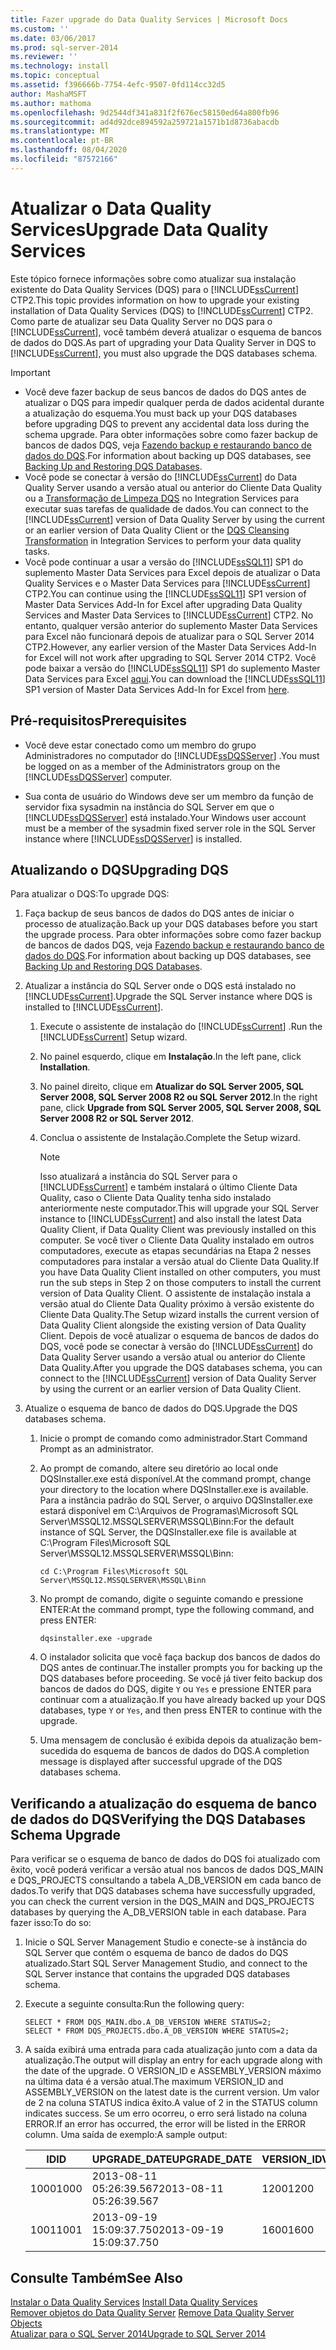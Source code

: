 ```yaml
---
title: Fazer upgrade do Data Quality Services | Microsoft Docs
ms.custom: ''
ms.date: 03/06/2017
ms.prod: sql-server-2014
ms.reviewer: ''
ms.technology: install
ms.topic: conceptual
ms.assetid: f396666b-7754-4efc-9507-0fd114cc32d5
author: MashaMSFT
ms.author: mathoma
ms.openlocfilehash: 9d2544df341a831f2f676ec58150ed64a800fb96
ms.sourcegitcommit: ad4d92dce894592a259721a1571b1d8736abacdb
ms.translationtype: MT
ms.contentlocale: pt-BR
ms.lasthandoff: 08/04/2020
ms.locfileid: "87572166"
---
```

# <a name="upgrade-data-quality-services"></a><span data-ttu-id="9f65a-102">Atualizar o Data Quality Services</span><span class="sxs-lookup"><span data-stu-id="9f65a-102">Upgrade Data Quality Services</span></span>
  <span data-ttu-id="9f65a-103">Este tópico fornece informações sobre como atualizar sua instalação existente do Data Quality Services (DQS) para o [!INCLUDE[ssCurrent](../../includes/sscurrent-md.md)] CTP2.</span><span class="sxs-lookup"><span data-stu-id="9f65a-103">This topic provides information on how to upgrade your existing installation of Data Quality Services (DQS) to [!INCLUDE[ssCurrent](../../includes/sscurrent-md.md)] CTP2.</span></span> <span data-ttu-id="9f65a-104">Como parte de atualizar seu Data Quality Server no DQS para o [!INCLUDE[ssCurrent](../../includes/sscurrent-md.md)], você também deverá atualizar o esquema de bancos de dados do DQS.</span><span class="sxs-lookup"><span data-stu-id="9f65a-104">As part of upgrading your Data Quality Server in DQS to [!INCLUDE[ssCurrent](../../includes/sscurrent-md.md)], you must also upgrade the DQS databases schema.</span></span>  
  
> [!IMPORTANT]
>  -   <span data-ttu-id="9f65a-105">Você deve fazer backup de seus bancos de dados do DQS antes de atualizar o DQS para impedir qualquer perda de dados acidental durante a atualização do esquema.</span><span class="sxs-lookup"><span data-stu-id="9f65a-105">You must back up your DQS databases before upgrading DQS to prevent any accidental data loss during the schema upgrade.</span></span> <span data-ttu-id="9f65a-106">Para obter informações sobre como fazer backup de bancos de dados DQS, veja [Fazendo backup e restaurando banco de dados do DQS](../../data-quality-services/backing-up-and-restoring-dqs-databases.md).</span><span class="sxs-lookup"><span data-stu-id="9f65a-106">For information about backing up DQS databases, see [Backing Up and Restoring DQS Databases](../../data-quality-services/backing-up-and-restoring-dqs-databases.md).</span></span>  
> -   <span data-ttu-id="9f65a-107">Você pode se conectar à versão do [!INCLUDE[ssCurrent](../../includes/sscurrent-md.md)] do Data Quality Server usando a versão atual ou anterior do Cliente Data Quality ou a [Transformação de Limpeza DQS](../../integration-services/data-flow/transformations/dqs-cleansing-transformation.md) no Integration Services para executar suas tarefas de qualidade de dados.</span><span class="sxs-lookup"><span data-stu-id="9f65a-107">You can connect to the [!INCLUDE[ssCurrent](../../includes/sscurrent-md.md)] version of Data Quality Server by using the current or an earlier version of Data Quality Client or the [DQS Cleansing Transformation](../../integration-services/data-flow/transformations/dqs-cleansing-transformation.md) in Integration Services to perform your data quality tasks.</span></span>  
> -   <span data-ttu-id="9f65a-108">Você pode continuar a usar a versão do [!INCLUDE[ssSQL11](../../includes/sssql11-md.md)] SP1 do suplemento Master Data Services para Excel depois de atualizar o Data Quality Services e o Master Data Services para [!INCLUDE[ssCurrent](../../includes/sscurrent-md.md)] CTP2.</span><span class="sxs-lookup"><span data-stu-id="9f65a-108">You can continue using the [!INCLUDE[ssSQL11](../../includes/sssql11-md.md)] SP1 version of Master Data Services Add-In for Excel after upgrading Data Quality Services and Master Data Services to [!INCLUDE[ssCurrent](../../includes/sscurrent-md.md)] CTP2.</span></span> <span data-ttu-id="9f65a-109">No entanto, qualquer versão anterior do suplemento Master Data Services para Excel não funcionará depois de atualizar para o SQL Server 2014 CTP2.</span><span class="sxs-lookup"><span data-stu-id="9f65a-109">However, any earlier version of the Master Data Services Add-In for Excel will not work after upgrading to SQL Server 2014 CTP2.</span></span> <span data-ttu-id="9f65a-110">Você pode baixar a versão do [!INCLUDE[ssSQL11](../../includes/sssql11-md.md)] SP1 do suplemento Master Data Services para Excel [aqui](https://go.microsoft.com/fwlink/?LinkId=328664).</span><span class="sxs-lookup"><span data-stu-id="9f65a-110">You can download the [!INCLUDE[ssSQL11](../../includes/sssql11-md.md)] SP1 version of Master Data Services Add-In for Excel from [here](https://go.microsoft.com/fwlink/?LinkId=328664).</span></span>  
  
##  <a name="prerequisites"></a><a name="Prerequisites"></a> <span data-ttu-id="9f65a-111">Pré-requisitos</span><span class="sxs-lookup"><span data-stu-id="9f65a-111">Prerequisites</span></span>  
  
-   <span data-ttu-id="9f65a-112">Você deve estar conectado como um membro do grupo Administradores no computador do [!INCLUDE[ssDQSServer](../../includes/ssdqsserver-md.md)] .</span><span class="sxs-lookup"><span data-stu-id="9f65a-112">You must be logged on as a member of the Administrators group on the [!INCLUDE[ssDQSServer](../../includes/ssdqsserver-md.md)] computer.</span></span>  
  
-   <span data-ttu-id="9f65a-113">Sua conta de usuário do Windows deve ser um membro da função de servidor fixa sysadmin na instância do SQL Server em que o [!INCLUDE[ssDQSServer](../../includes/ssdqsserver-md.md)] está instalado.</span><span class="sxs-lookup"><span data-stu-id="9f65a-113">Your Windows user account must be a member of the sysadmin fixed server role in the SQL Server instance where [!INCLUDE[ssDQSServer](../../includes/ssdqsserver-md.md)] is installed.</span></span>  
  
##  <a name="upgrading-dqs"></a><a name="Upgrade"></a> <span data-ttu-id="9f65a-114">Atualizando o DQS</span><span class="sxs-lookup"><span data-stu-id="9f65a-114">Upgrading DQS</span></span>  
 <span data-ttu-id="9f65a-115">Para atualizar o DQS:</span><span class="sxs-lookup"><span data-stu-id="9f65a-115">To upgrade DQS:</span></span>  
  
1.  <span data-ttu-id="9f65a-116">Faça backup de seus bancos de dados do DQS antes de iniciar o processo de atualização.</span><span class="sxs-lookup"><span data-stu-id="9f65a-116">Back up your DQS databases before you start the upgrade process.</span></span> <span data-ttu-id="9f65a-117">Para obter informações sobre como fazer backup de bancos de dados DQS, veja [Fazendo backup e restaurando banco de dados do DQS](../../data-quality-services/backing-up-and-restoring-dqs-databases.md).</span><span class="sxs-lookup"><span data-stu-id="9f65a-117">For information about backing up DQS databases, see [Backing Up and Restoring DQS Databases](../../data-quality-services/backing-up-and-restoring-dqs-databases.md).</span></span>  
  
2.  <span data-ttu-id="9f65a-118">Atualizar a instância do SQL Server onde o DQS está instalado no [!INCLUDE[ssCurrent](../../includes/sscurrent-md.md)].</span><span class="sxs-lookup"><span data-stu-id="9f65a-118">Upgrade the SQL Server instance where DQS is installed to [!INCLUDE[ssCurrent](../../includes/sscurrent-md.md)].</span></span>  
  
    1.  <span data-ttu-id="9f65a-119">Execute o assistente de instalação do [!INCLUDE[ssCurrent](../../includes/sscurrent-md.md)] .</span><span class="sxs-lookup"><span data-stu-id="9f65a-119">Run the [!INCLUDE[ssCurrent](../../includes/sscurrent-md.md)] Setup wizard.</span></span>  
  
    2.  <span data-ttu-id="9f65a-120">No painel esquerdo, clique em **Instalação**.</span><span class="sxs-lookup"><span data-stu-id="9f65a-120">In the left pane, click **Installation**.</span></span>  
  
    3.  <span data-ttu-id="9f65a-121">No painel direito, clique em **Atualizar do SQL Server 2005, SQL Server 2008, SQL Server 2008 R2 ou SQL Server 2012**.</span><span class="sxs-lookup"><span data-stu-id="9f65a-121">In the right pane, click **Upgrade from SQL Server 2005, SQL Server 2008, SQL Server 2008 R2 or SQL Server 2012**.</span></span>  
  
    4.  <span data-ttu-id="9f65a-122">Conclua o assistente de Instalação.</span><span class="sxs-lookup"><span data-stu-id="9f65a-122">Complete the Setup wizard.</span></span>  
  
        > [!NOTE]  
        >  <span data-ttu-id="9f65a-123">Isso atualizará a instância do SQL Server para o [!INCLUDE[ssCurrent](../../includes/sscurrent-md.md)] e também instalará o último Cliente Data Quality, caso o Cliente Data Quality tenha sido instalado anteriormente neste computador.</span><span class="sxs-lookup"><span data-stu-id="9f65a-123">This will upgrade your SQL Server instance to [!INCLUDE[ssCurrent](../../includes/sscurrent-md.md)] and also install the latest Data Quality Client, if Data Quality Client was previously installed on this computer.</span></span> <span data-ttu-id="9f65a-124">Se você tiver o Cliente Data Quality instalado em outros computadores, execute as etapas secundárias na Etapa 2 nesses computadores para instalar a versão atual do Cliente Data Quality.</span><span class="sxs-lookup"><span data-stu-id="9f65a-124">If you have Data Quality Client installed on other computers, you must run the sub steps in Step 2 on those computers to install the current version of Data Quality Client.</span></span> <span data-ttu-id="9f65a-125">O assistente de instalação instala a versão atual do Cliente Data Quality próximo à versão existente do Cliente Data Quality.</span><span class="sxs-lookup"><span data-stu-id="9f65a-125">The Setup wizard installs the current version of Data Quality Client alongside the existing version of Data Quality Client.</span></span> <span data-ttu-id="9f65a-126">Depois de você atualizar o esquema de bancos de dados do DQS, você pode se conectar à versão do [!INCLUDE[ssCurrent](../../includes/sscurrent-md.md)] do Data Quality Server usando a versão atual ou anterior do Cliente Data Quality.</span><span class="sxs-lookup"><span data-stu-id="9f65a-126">After you upgrade the DQS databases schema, you can connect to the [!INCLUDE[ssCurrent](../../includes/sscurrent-md.md)] version of Data Quality Server by using the current or an earlier version of Data Quality Client.</span></span>  
  
3.  <span data-ttu-id="9f65a-127">Atualize o esquema de banco de dados do DQS.</span><span class="sxs-lookup"><span data-stu-id="9f65a-127">Upgrade the DQS databases schema.</span></span>  
  
    1.  <span data-ttu-id="9f65a-128">Inicie o prompt de comando como administrador.</span><span class="sxs-lookup"><span data-stu-id="9f65a-128">Start Command Prompt as an administrator.</span></span>  
  
    2.  <span data-ttu-id="9f65a-129">Ao prompt de comando, altere seu diretório ao local onde DQSInstaller.exe está disponível.</span><span class="sxs-lookup"><span data-stu-id="9f65a-129">At the command prompt, change your directory to the location where DQSInstaller.exe is available.</span></span> <span data-ttu-id="9f65a-130">Para a instância padrão do SQL Server, o arquivo DQSInstaller.exe estará disponível em C:\Arquivos de Programas\Microsoft SQL Server\MSSQL12.MSSQLSERVER\MSSQL\Binn:</span><span class="sxs-lookup"><span data-stu-id="9f65a-130">For the default instance of SQL Server, the DQSInstaller.exe file is available at C:\Program Files\Microsoft SQL Server\MSSQL12.MSSQLSERVER\MSSQL\Binn:</span></span>  
  
        ```  
        cd C:\Program Files\Microsoft SQL Server\MSSQL12.MSSQLSERVER\MSSQL\Binn  
        ```  
  
    3.  <span data-ttu-id="9f65a-131">No prompt de comando, digite o seguinte comando e pressione ENTER:</span><span class="sxs-lookup"><span data-stu-id="9f65a-131">At the command prompt, type the following command, and press ENTER:</span></span>  
  
        ```  
        dqsinstaller.exe -upgrade  
        ```  
  
    4.  <span data-ttu-id="9f65a-132">O instalador solicita que você faça backup dos bancos de dados do DQS antes de continuar.</span><span class="sxs-lookup"><span data-stu-id="9f65a-132">The installer prompts you for backing up the DQS databases before proceeding.</span></span> <span data-ttu-id="9f65a-133">Se você já tiver feito backup dos bancos de dados do DQS, digite `Y` ou `Yes` e pressione ENTER para continuar com a atualização.</span><span class="sxs-lookup"><span data-stu-id="9f65a-133">If you have already backed up your DQS databases, type `Y` or `Yes`, and then press ENTER to continue with the upgrade.</span></span>  
  
    5.  <span data-ttu-id="9f65a-134">Uma mensagem de conclusão é exibida depois da atualização bem-sucedida do esquema de bancos de dados do DQS.</span><span class="sxs-lookup"><span data-stu-id="9f65a-134">A completion message is displayed after successful upgrade of the DQS databases schema.</span></span>  
  
##  <a name="verifying-the-dqs-databases-schema-upgrade"></a><a name="Verify"></a> <span data-ttu-id="9f65a-135">Verificando a atualização do esquema de banco de dados do DQS</span><span class="sxs-lookup"><span data-stu-id="9f65a-135">Verifying the DQS Databases Schema Upgrade</span></span>  
 <span data-ttu-id="9f65a-136">Para verificar se o esquema de banco de dados do DQS foi atualizado com êxito, você poderá verificar a versão atual nos bancos de dados DQS_MAIN e DQS_PROJECTS consultando a tabela A_DB_VERSION em cada banco de dados.</span><span class="sxs-lookup"><span data-stu-id="9f65a-136">To verify that DQS databases schema have successfully upgraded, you can check the current version in the DQS_MAIN and DQS_PROJECTS databases by querying the A_DB_VERSION table in each database.</span></span> <span data-ttu-id="9f65a-137">Para fazer isso:</span><span class="sxs-lookup"><span data-stu-id="9f65a-137">To do so:</span></span>  
  
1.  <span data-ttu-id="9f65a-138">Inicie o SQL Server Management Studio e conecte-se à instância do SQL Server que contém o esquema de banco de dados do DQS atualizado.</span><span class="sxs-lookup"><span data-stu-id="9f65a-138">Start SQL Server Management Studio, and connect to the SQL Server instance that contains the upgraded DQS databases schema.</span></span>  
  
2.  <span data-ttu-id="9f65a-139">Execute a seguinte consulta:</span><span class="sxs-lookup"><span data-stu-id="9f65a-139">Run the following query:</span></span>  
  
    ```  
    SELECT * FROM DQS_MAIN.dbo.A_DB_VERSION WHERE STATUS=2;  
    SELECT * FROM DQS_PROJECTS.dbo.A_DB_VERSION WHERE STATUS=2;  
    ```  
  
3.  <span data-ttu-id="9f65a-140">A saída exibirá uma entrada para cada atualização junto com a data da atualização.</span><span class="sxs-lookup"><span data-stu-id="9f65a-140">The output will display an entry for each upgrade along with the date of the upgrade.</span></span> <span data-ttu-id="9f65a-141">O VERSION_ID e ASSEMBLY_VERSION máximo na última data é a versão atual.</span><span class="sxs-lookup"><span data-stu-id="9f65a-141">The maximum VERSION_ID and ASSEMBLY_VERSION on the latest date is the current version.</span></span> <span data-ttu-id="9f65a-142">Um valor de 2 na coluna STATUS indica êxito.</span><span class="sxs-lookup"><span data-stu-id="9f65a-142">A value of 2 in the STATUS column indicates success.</span></span> <span data-ttu-id="9f65a-143">Se um erro ocorreu, o erro será listado na coluna ERROR.</span><span class="sxs-lookup"><span data-stu-id="9f65a-143">If an error has occurred, the error will be listed in the ERROR column.</span></span> <span data-ttu-id="9f65a-144">Uma saída de exemplo:</span><span class="sxs-lookup"><span data-stu-id="9f65a-144">A sample output:</span></span>  
  
    |<span data-ttu-id="9f65a-145">ID</span><span class="sxs-lookup"><span data-stu-id="9f65a-145">ID</span></span>|<span data-ttu-id="9f65a-146">UPGRADE_DATE</span><span class="sxs-lookup"><span data-stu-id="9f65a-146">UPGRADE_DATE</span></span>|<span data-ttu-id="9f65a-147">VERSION_ID</span><span class="sxs-lookup"><span data-stu-id="9f65a-147">VERSION_ID</span></span>|<span data-ttu-id="9f65a-148">ASSEMBLY_VERSION</span><span class="sxs-lookup"><span data-stu-id="9f65a-148">ASSEMBLY_VERSION</span></span>|<span data-ttu-id="9f65a-149">USER_NAME</span><span class="sxs-lookup"><span data-stu-id="9f65a-149">USER_NAME</span></span>|<span data-ttu-id="9f65a-150">STATUS</span><span class="sxs-lookup"><span data-stu-id="9f65a-150">STATUS</span></span>|<span data-ttu-id="9f65a-151">ERROR</span><span class="sxs-lookup"><span data-stu-id="9f65a-151">ERROR</span></span>|  
    |--------|-------------------|-----------------|-----------------------|----------------|------------|-----------|  
    |<span data-ttu-id="9f65a-152">1000</span><span class="sxs-lookup"><span data-stu-id="9f65a-152">1000</span></span>|<span data-ttu-id="9f65a-153">2013-08-11 05:26:39.567</span><span class="sxs-lookup"><span data-stu-id="9f65a-153">2013-08-11 05:26:39.567</span></span>|<span data-ttu-id="9f65a-154">1200</span><span class="sxs-lookup"><span data-stu-id="9f65a-154">1200</span></span>|<span data-ttu-id="9f65a-155">11.0.3000.0</span><span class="sxs-lookup"><span data-stu-id="9f65a-155">11.0.3000.0</span></span>|\<DOMAIN\UserName>|<span data-ttu-id="9f65a-156">2</span><span class="sxs-lookup"><span data-stu-id="9f65a-156">2</span></span>||  
    |<span data-ttu-id="9f65a-157">1001</span><span class="sxs-lookup"><span data-stu-id="9f65a-157">1001</span></span>|<span data-ttu-id="9f65a-158">2013-09-19 15:09:37.750</span><span class="sxs-lookup"><span data-stu-id="9f65a-158">2013-09-19 15:09:37.750</span></span>|<span data-ttu-id="9f65a-159">1600</span><span class="sxs-lookup"><span data-stu-id="9f65a-159">1600</span></span>|<span data-ttu-id="9f65a-160">12.0.xxxx.0</span><span class="sxs-lookup"><span data-stu-id="9f65a-160">12.0.xxxx.0</span></span>|\<DOMAIN\UserName>|<span data-ttu-id="9f65a-161">2</span><span class="sxs-lookup"><span data-stu-id="9f65a-161">2</span></span>||  
  
## <a name="see-also"></a><span data-ttu-id="9f65a-162">Consulte Também</span><span class="sxs-lookup"><span data-stu-id="9f65a-162">See Also</span></span>  
 <span data-ttu-id="9f65a-163">[Instalar o Data Quality Services](../../data-quality-services/install-windows/install-data-quality-services.md) </span><span class="sxs-lookup"><span data-stu-id="9f65a-163">[Install Data Quality Services](../../data-quality-services/install-windows/install-data-quality-services.md) </span></span>  
 <span data-ttu-id="9f65a-164">[Remover objetos do Data Quality Server](../../sql-server/install/remove-data-quality-server-objects.md) </span><span class="sxs-lookup"><span data-stu-id="9f65a-164">[Remove Data Quality Server Objects](../../sql-server/install/remove-data-quality-server-objects.md) </span></span>  
 [<span data-ttu-id="9f65a-165">Atualizar para o SQL Server 2014</span><span class="sxs-lookup"><span data-stu-id="9f65a-165">Upgrade to SQL Server 2014</span></span>](upgrade-sql-server.md)  
  
  
